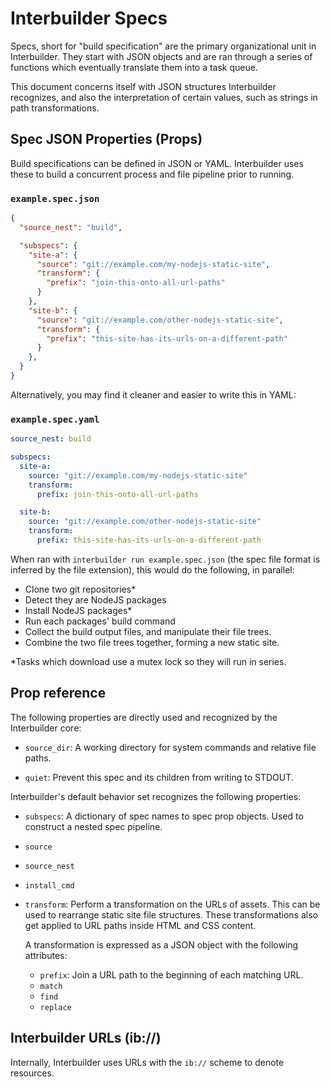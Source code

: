 # Interbuilder Specs

Specs, short for "build specification" are the primary
organizational unit in Interbuilder. They start with JSON objects
and are ran through a series of functions which eventually
translate them into a task queue.

This document concerns itself with JSON structures Interbuilder
recognizes, and also the interpretation of certain values, such
as strings in path transformations.

## Spec JSON Properties (Props)

Build specifications can be defined in JSON or YAML. Interbuilder
uses these to build a concurrent process and file pipeline prior
to running. 

### `example.spec.json`
```json
{
  "source_nest": "build",

  "subspecs": {
    "site-a": {
      "source": "git://example.com/my-nodejs-static-site",
      "transform": {
        "prefix": "join-this-onto-all-url-paths"
      }
    },
    "site-b": {
      "source": "git://example.com/other-nodejs-static-site",
      "transform": {
        "prefix": "this-site-has-its-urls-on-a-different-path"
      }
    },
  }
}
```

Alternatively, you may find it cleaner and easier to write this in YAML:
### `example.spec.yaml`
```YAML
source_nest: build

subspecs:
  site-a:
    source: "git://example.com/my-nodejs-static-site"
    transform:
      prefix: join-this-onto-all-url-paths

  site-b:
    source: "git://example.com/other-nodejs-static-site"
    transform:
      prefix: this-site-has-its-urls-on-a-different-path
```

When ran with `interbuilder run example.spec.json` (the spec file
format is inferred by the file extension), this would do
the following, in parallel:
  * Clone two git repositories*
  * Detect they are NodeJS packages
  * Install NodeJS packages*
  * Run each packages' build command
  * Collect the build output files, and manipulate their file
    trees.
  * Combine the two file trees together, forming a new static
    site.

&ast;Tasks which download use a mutex lock so they will run in series.

## Prop reference

The following properties are directly used and recognized by the
Interbuilder core:

* `source_dir`: A working directory for system commands and
                relative file paths.

* `quiet`:      Prevent this spec and its children from writing
                to STDOUT.

Interbuilder's default behavior set recognizes the following
properties:

* `subspecs`: A dictionary of spec names to spec prop objects.
              Used to construct a nested spec pipeline.

* `source`
* `source_nest`
* `install_cmd`

* `transform`: Perform a transformation on the URLs of assets.
  This can be used to rearrange static site file structures.
  These transformations also get applied to URL paths inside HTML
  and CSS content. 

  A transformation is expressed as a JSON object with the
  following attributes:
  - `prefix`: Join a URL path to the beginning of each matching URL.
  - `match`
  - `find`
  - `replace`

## Interbuilder URLs (ib://)

Internally, Interbuilder uses URLs with the `ib://` scheme to
denote resources.
